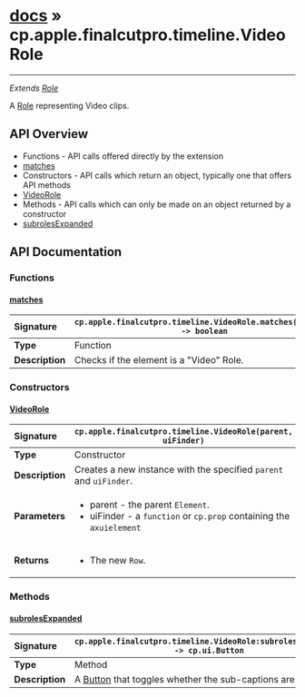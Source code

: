 # [docs](index.md) » cp.apple.finalcutpro.timeline.VideoRole
---

*Extends [Role](cp.apple.finalcutpro.timeline.Role.md)*

A [Role](cp.apple.finalcutpro.timeline.Role.md) representing Video clips.

## API Overview
* Functions - API calls offered directly by the extension
 * [matches](#matches)
* Constructors - API calls which return an object, typically one that offers API methods
 * [VideoRole](#videorole)
* Methods - API calls which can only be made on an object returned by a constructor
 * [subrolesExpanded](#subrolesexpanded)

## API Documentation

### Functions

#### [matches](#matches)
| <span style="float: left;">**Signature**</span> | <span style="float: left;">`cp.apple.finalcutpro.timeline.VideoRole.matches(element) -> boolean` </span>                                                          |
| -----------------------------------------------------|---------------------------------------------------------------------------------------------------------|
| **Type**                                             | Function |
| **Description**                                      | Checks if the element is a "Video" Role. |

### Constructors

#### [VideoRole](#videorole)
| <span style="float: left;">**Signature**</span> | <span style="float: left;">`cp.apple.finalcutpro.timeline.VideoRole(parent, uiFinder)` </span>                                                          |
| -----------------------------------------------------|---------------------------------------------------------------------------------------------------------|
| **Type**                                             | Constructor |
| **Description**                                      | Creates a new instance with the specified `parent` and `uiFinder`. |
| **Parameters**                                       | <ul><li>parent - the parent <code>Element</code>.</li><li>uiFinder - a <code>function</code> or <code>cp.prop</code> containing the <code>axuielement</code></li></ul> |
| **Returns**                                          | <ul><li>The new <code>Row</code>.</li></ul> |

### Methods

#### [subrolesExpanded](#subrolesexpanded)
| <span style="float: left;">**Signature**</span> | <span style="float: left;">`cp.apple.finalcutpro.timeline.VideoRole:subrolesExpanded() -> cp.ui.Button` </span>                                                          |
| -----------------------------------------------------|---------------------------------------------------------------------------------------------------------|
| **Type**                                             | Method |
| **Description**                                      | A [Button](cp.ui.Button.md) that toggles whether the sub-captions are visible. |

